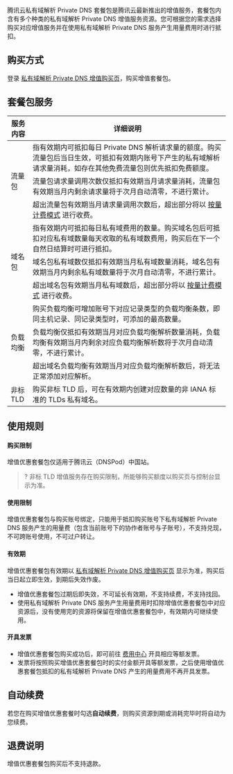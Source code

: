 腾讯云私有域解析 Private DNS 套餐包是腾讯云最新推出的增值服务，套餐包内含有多个种类的私有域解析 Private DNS 增值服务资源。您可根据您的需求选择购买对应增值服务并在使用私有域解析 Private DNS 服务产生用量费用时进行抵扣。

## 购买方式
登录 [私有域解析 Private DNS 增值购买页](https://buy.intl.cloud.tencent.com/privatedns)，购买增值套餐包。 

## 套餐包服务
<table>
<thead>
  <tr>
    <th width="10%">服务内容</th>
    <th>详细说明</th>
  </tr>
</thead>
<tbody>
  <tr>
    <td rowspan="3">流量包</td>
    <td>指有效期内可抵扣每日 Private DNS 解析请求量的额度。购买流量包后当日生效，可抵扣有效期内账号下产生的私有域解析请求量消耗，如存在其他免费流量包则优先抵扣免费额度。</td>
  </tr>
  <tr>
    <td>流量包请求量调用次数仅抵扣有效期当月请求量消耗，流量包有效期当月内剩余请求量将于次月自动清零，不进行累计。</td>
  </tr>
  <tr>
    <td>超出流量包有效期当月请求量调用次数后，超出部分将以 <a href="https://intl.cloud.tencent.com/document/product/1097/40555">按量计费模式</a> 进行收费。</td>
  </tr>
  <tr>
    <td rowspan="3">域名包</td>
    <td>指有效期内可抵扣每日私有域费用的数量。购买域名包后可抵扣对应私有域数量每天收取的私有域数费用，购买后在下一个自然日结算时可进行抵扣。</td>
  </tr>
  <tr>
    <td>域名包私有域数仅抵扣有效期当月私有域数量消耗，域名包有效期当月内剩余私有域数量将于次月自动清零，不进行累计。</td>
  </tr>
  <tr>
    <td>超出域名包有效期当月私有域数后，超出部分将以 <a href="https://intl.cloud.tencent.com/document/product/1097/40555">按量计费模式</a> 进行收费。</td>
  </tr>
  <tr>
    <td rowspan="3">负载均衡</td>
    <td>购买负载均衡可增加账号下对应记录类型的负载均衡条数，即同主机记录、同记录类型时，可添加的最高数量。</td>
  </tr>
  <tr>
    <td>负载均衡仅抵扣有效期当月对应负载均衡解析数量消耗，负载均衡有效期当月内剩余对应负载均衡解析数将于次月自动清零，不进行累计。</td>
  </tr>
  <tr>
    <td>超出域名负载均衡有效期当月对应负载均衡解析数后，将无法正常添加对应解析。</td>
  </tr>
  <tr>
    <td>非标 TLD</td>
    <td>购买非标 TLD 后，可在有效期内创建对应数量的非 IANA 标准的 TLDs 私有域名。</td>
  </tr>
</tbody>
</table>



## 使用规则

#### 购买限制
增值优惠套餐包仅适用于腾讯云（DNSPod）中国站。

>? 非标 TLD 增值服务存在购买限制，所能够购买额度以购买页与控制台显示为准。

#### 使用限制
增值优惠套餐包与购买账号绑定，只能用于抵扣购买账号下私有域解析  Private DNS 服务产生的用量费（包含当前账号下的协作者账号与子账号），不支持兑现，不可跨账号使用，不可过户转让。

#### 有效期
增值优惠套餐包有效期以 [私有域解析 Private DNS  增值购买页](https://buy.intl.cloud.tencent.com/privatedns)  显示为准，购买后当日起立即生效，到期后失效作废。
- 增值优惠套餐包过期后即失效，不可延长有效期，不支持续费，不支持找回。
- 使用私有域解析 Private DNS 服务产生用量费用时扣除增值优惠套餐包中对应资源后，没有使用完的资源将保留在增值优惠套餐包中，有效期内可继续使用。

#### 开具发票
- 增值优惠套餐包购买成功后，即可前往 [费用中心](https://console.cloud.tencent.com/expense/invoice) 开具相应等额发票。
- 发票将按照购买增值优惠套餐包时的实付金额开具等额发票，之后使用增值优惠套餐包抵扣的私有域解析 Private DNS 产生的用量费用不再开具发票。
  



## 自动续费
若您在购买增值优惠套餐时勾选**自动续费**，则购买资源到期或消耗完毕时将自动为您续费。

## 退费说明
增值优惠套餐包购买后不支持退款。
